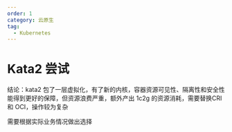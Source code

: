 ```yaml
---
order: 1
category: 云原生
tag:
  - Kubernetes
---
```


# Kata2 尝试

结论：kata2 包了一层虚拟化，有了新的内核，容器资源可见性、隔离性和安全性能得到更好的保障，但资源浪费严重，额外产出 1c2g 的资源消耗，需要替换CRI 和 OCI，操作较为复杂

需要根据实际业务情况做出选择